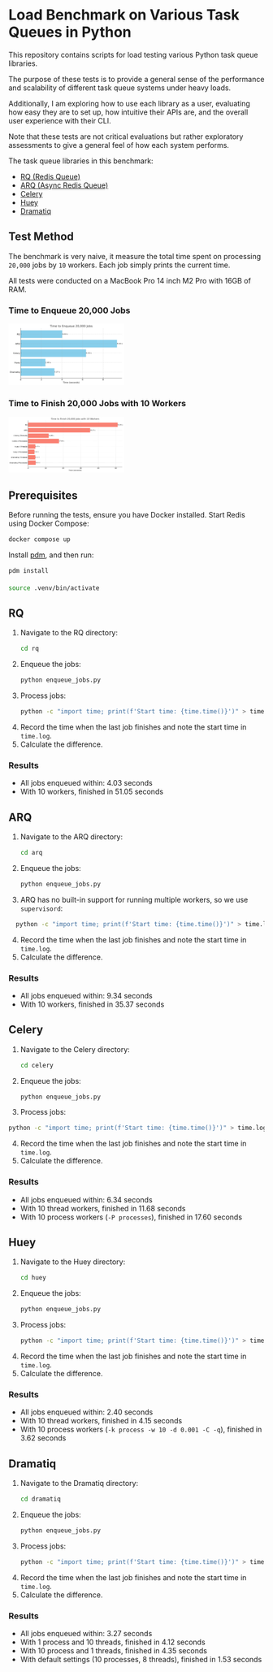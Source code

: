 # Load Benchmark on Various Task Queues in Python

This repository contains scripts for load testing various Python task queue libraries.
 
The purpose of these tests is to provide a general sense of the performance and scalability of different task queue systems under heavy loads. 

Additionally, I am exploring how to use each library as a user, evaluating how easy they are to set up, how intuitive their APIs are, and the overall user experience with their CLI. 

Note that these tests are not critical evaluations but rather exploratory assessments to give a general feel of how each system performs.

The task queue libraries in this benchmark:

- [RQ (Redis Queue)](https://python-rq.org/)
- [ARQ (Async Redis Queue)](https://arq-docs.helpmanual.io/)
- [Celery](https://docs.celeryq.dev/en/main/getting-started/introduction.html)
- [Huey](https://huey.readthedocs.io/en/latest/)
- [Dramatiq](https://dramatiq.io/index.html)

## Test Method

The benchmark is very naive, it measure the total time spent on processing `20,000` jobs by `10` workers. Each job simply prints the current time.

All tests were conducted on a MacBook Pro 14 inch M2 Pro with 16GB of RAM.

### Time to Enqueue 20,000 Jobs

<img src="images/enqueue_times.png" alt="Time to Enqueue 20,000 Jobs" width="45%">

### Time to Finish 20,000 Jobs with 10 Workers

<img src="images/finish_times.png" alt="Time to Finish 20,000 Jobs with 10 Workers" width="45%">

## Prerequisites

Before running the tests, ensure you have Docker installed. Start Redis using Docker Compose:

```bash
docker compose up
```

Install [pdm](https://pdm-project.org/en/latest/#installation), and then run:

```bash
pdm install

source .venv/bin/activate
```

## RQ

1. Navigate to the RQ directory:
   ```bash
   cd rq
   ```
2. Enqueue the jobs:
   ```bash
   python enqueue_jobs.py
   ```
3. Process jobs:
   ```bash
   python -c "import time; print(f'Start time: {time.time()}')" > time.log && rq worker-pool -q -n 10
   ```
4. Record the time when the last job finishes and note the start time in `time.log`.
5. Calculate the difference.

### Results

- All jobs enqueued within: 4.03 seconds
- With 10 workers, finished in 51.05 seconds


## ARQ

1. Navigate to the ARQ directory:
   ```bash
   cd arq
   ```
2. Enqueue the jobs:
   ```bash
   python enqueue_jobs.py
   ```
3. ARQ has no built-in support for running multiple workers, so we use `supervisord`:
  ```bash
    python -c "import time; print(f'Start time: {time.time()}')" > time.log && supervisord -c supervisord.conf
  ```
4. Record the time when the last job finishes and note the start time in `time.log`.
5. Calculate the difference.

### Results

- All jobs enqueued within: 9.34 seconds
- With 10 workers, finished in 35.37 seconds


## Celery

1. Navigate to the Celery directory:
   ```bash
   cd celery
   ```
2. Enqueue the jobs:
   ```bash
   python enqueue_jobs.py
   ```
3. Process jobs:
```bash
python -c "import time; print(f'Start time: {time.time()}')" > time.log && celery -q --skip-checks -A tasks worker --loglevel=info -c 10 -P threads
```
4. Record the time when the last job finishes and note the start time in `time.log`.
5. Calculate the difference.

### Results

- All jobs enqueued within: 6.34 seconds
- With 10 thread workers, finished in 11.68 seconds
- With 10 process workers (`-P processes`), finished in 17.60 seconds



## Huey

1. Navigate to the Huey directory:
   ```bash
   cd huey
   ```
2. Enqueue the jobs:
   ```bash
   python enqueue_jobs.py
   ```
3. Process jobs:
   ```bash
   python -c "import time; print(f'Start time: {time.time()}')" > time.log && huey_consumer.py tasks.huey -k thread -w 10 -d 0.001 -C -q
   ```
4. Record the time when the last job finishes and note the start time in `time.log`.
5. Calculate the difference.

### Results

- All jobs enqueued within: 2.40 seconds
- With 10 thread workers, finished in 4.15 seconds
- With 10 process workers (`-k process -w 10 -d 0.001 -C -q`), finished in 3.62 seconds

## Dramatiq

1. Navigate to the Dramatiq directory:
   ```bash
   cd dramatiq
   ```
2. Enqueue the jobs:
   ```bash
   python enqueue_jobs.py
   ```
3. Process jobs:
   ```bash
   python -c "import time; print(f'Start time: {time.time()}')" > time.log && dramatiq tasks -p 1 -t 10
   ```
4. Record the time when the last job finishes and note the start time in `time.log`.
5. Calculate the difference.

### Results

- All jobs enqueued within: 3.27 seconds
- With 1 process and 10 threads, finished in 4.12 seconds
- With 10 process and 1 threads, finished in 4.35 seconds
- With default settings (10 processes, 8 threads), finished in 1.53 seconds